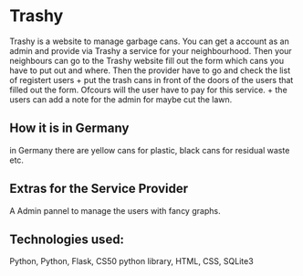 # Trashy
Trashy is a website to manage garbage cans. 
You can get a account as an admin and provide via Trashy a service for your neighbourhood.
Then your neighbours can go to the Trashy website fill out the form which cans you have to put out and where.
Then the provider have to go and check the list of registert users + put the trash cans in front of the doors of the users that filled out the form.
Ofcours will the user have to pay for this service.
+
the users can add a note for the admin for maybe cut the lawn.

## How it is in Germany
in Germany there are yellow cans for plastic, black cans for residual waste etc.

## Extras for the Service Provider
A Admin pannel to manage the users with fancy graphs.

## Technologies used:
Python, Python, Flask, CS50 python library, HTML, CSS, SQLite3

